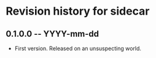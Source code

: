 # Revision history for sidecar

## 0.1.0.0 -- YYYY-mm-dd

* First version. Released on an unsuspecting world.
